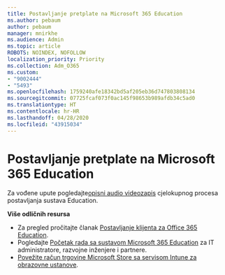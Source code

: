 ```yaml
---
title: Postavljanje pretplate na Microsoft 365 Education
ms.author: pebaum
author: pebaum
manager: mnirkhe
ms.audience: Admin
ms.topic: article
ROBOTS: NOINDEX, NOFOLLOW
localization_priority: Priority
ms.collection: Adm_O365
ms.custom:
- "9002444"
- "5493"
ms.openlocfilehash: 1759240afe18342bd5af205eb36d747803808134
ms.sourcegitcommit: 07725fcaf073f0ac145f98653b989afdb34c5ad0
ms.translationtype: HT
ms.contentlocale: hr-HR
ms.lasthandoff: 04/28/2020
ms.locfileid: "43915034"
---
```

# <a name="set-up-a-microsoft-365-education-subscription"></a>Postavljanje pretplate na Microsoft 365 Education

Za vođene upute pogledajte[opisni audio videozapis](https://aka.ms/M365EduSetup) cjelokupnog procesa postavljanja sustava Education.

**Više odličnih resursa**

- Za pregled pročitajte članak [Postavljanje klijenta za Office 365 Education](https://docs.microsoft.com/microsoft-365/education/intune-edu-trial/set-up-office365-edu-tenant).
- Pogledajte [Početak rada sa sustavom Microsoft 365 Education](https://docs.microsoft.com/education/) za IT administratore, razvojne inženjere i partnere. 
- [Povežite račun trgovine Microsoft Store sa servisom Intune za obrazovne ustanove](https://docs.microsoft.com/microsoft-365/education/intune-edu-trial/configure-microsoft-store-for-education). 
